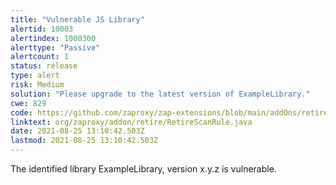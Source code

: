 ```yaml
---
title: "Vulnerable JS Library"
alertid: 10003
alertindex: 1000300
alerttype: "Passive"
alertcount: 1
status: release
type: alert
risk: Medium
solution: "Please upgrade to the latest version of ExampleLibrary."
cwe: 829
code: https://github.com/zaproxy/zap-extensions/blob/main/addOns/retire/src/main/java/org/zaproxy/addon/retire/RetireScanRule.java
linktext: org/zaproxy/addon/retire/RetireScanRule.java
date: 2021-08-25 13:10:42.503Z
lastmod: 2021-08-25 13:10:42.503Z
---
```


The identified library ExampleLibrary, version x.y.z is vulnerable.
